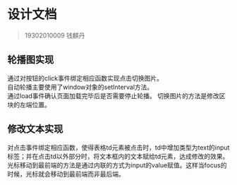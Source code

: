 # 设计文档
> 19302010009 钱麒丹
## 轮播图实现
通过对按钮的click事件绑定相应函数实现点击切换图片。  
自动轮播主要使用了window对象的setInterval方法。  
通过load事件确认页面加载完毕后是否需要停止轮播。
切换图片的方法是修改区块的左端位置。 
## 修改文本实现
对点击事件绑定相应函数，使得表格td元素被点击时，td中增加类型为text的input标签；并在点击td以外部分时，将文本框内的文本赋给td元素，达成修改的效果。  
光标移动到最前端的方法是通过内联的方式为input的value赋值。这样当focus的时候，光标就会移动到最前端而非最后端。